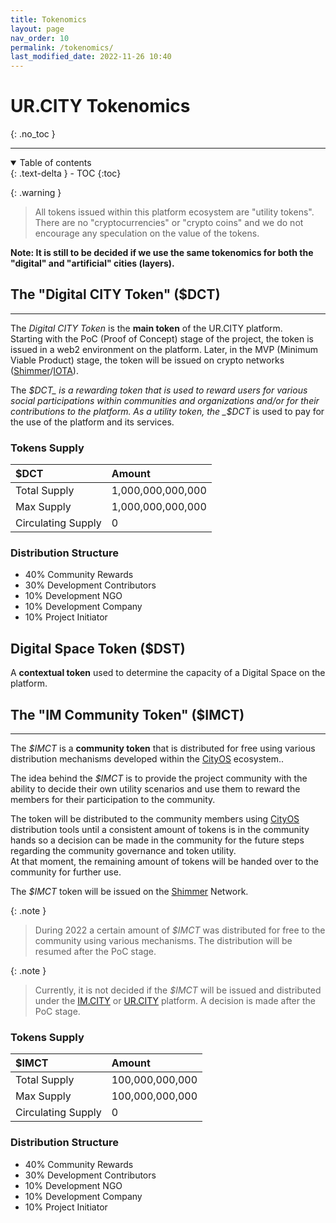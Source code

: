 ```yaml
---
title: Tokenomics
layout: page
nav_order: 10
permalink: /tokenomics/
last_modified_date: 2022-11-26 10:40
---
```


# UR.CITY Tokenomics
{: .no_toc }

----------------

<details open markdown="block">
  <summary>
    Table of contents
  </summary>
  {: .text-delta }
- TOC
{:toc}
</details>



{: .warning }
>All tokens issued within this platform ecosystem are "utility tokens".
>There are no "cryptocurrencies" or "crypto coins" and we do not encourage any speculation on the value of the tokens.


**Note: It is still to be decided if we use the same tokenomics for both the "digital" and "artificial" cities (layers).**


## The "Digital CITY Token" ($DCT) 

----------------

The _Digital CITY Token_ is the **main token** of the UR.CITY platform.   
Starting with the PoC (Proof of Concept) stage of the project, the token is issued in a web2 environment on the platform.
Later, in the MVP (Minimum Viable Product) stage, the token will be issued on crypto networks ([Shimmer]/[IOTA]).

The _$DCT_ is a rewarding token that is used to reward users for various social participations within communities and organizations and/or for their contributions to the platform.  
As a utility token, the _$DCT_ is used to pay for the use of the platform and its services.


### Tokens Supply


| $DCT               | Amount            |
|:-------------------|:------------------|
| Total Supply       | 1,000,000,000,000 |
| Max Supply         | 1,000,000,000,000 |
| Circulating Supply | 0                 |



### Distribution Structure 

- 40% Community Rewards
- 30% Development Contributors
- 10% Development NGO
- 10% Development Company
- 10% Project Initiator


## Digital Space Token ($DST)

A **contextual token** used to determine the capacity of a Digital Space on the platform.


## The "IM Community Token" ($IMCT)

----------------

The _$IMCT_ is a **community token** that is distributed for free using various distribution mechanisms developed within the [CityOS] ecosystem..

The idea behind the _$IMCT_ is to provide the project community with the ability to decide their own utility scenarios and use them to reward the members for their participation to the community.

The token will be distributed to the community members using [CityOS] distribution tools until a consistent amount of tokens is in the community hands so a decision can be made in the community for the future steps regarding the community governance and token utility.   
At that moment, the remaining amount of tokens will be handed over to the community for further use.

The _$IMCT_ token will be issued on the [Shimmer] Network.



{: .note }
>During 2022 a certain amount of _$IMCT_ was distributed for free to the community using various mechanisms.
> The distribution will be resumed after the PoC stage.

{: .note }
>Currently, it is not decided if the _$IMCT_ will be issued and distributed under the [IM.CITY] or [UR.CITY] platform.
>A decision is made after the PoC stage.


### Tokens Supply


| $IMCT              | Amount          |
|:-------------------|:----------------|
| Total Supply       | 100,000,000,000 |
| Max Supply         | 100,000,000,000 |
| Circulating Supply | 0               |



### Distribution Structure


- 40% Community Rewards
- 30% Development Contributors
- 10% Development NGO
- 10% Development Company
- 10% Project Initiator


[CityOS]: https://CityOS.dev "CityOS"
[Shimmer]: https://shimmer.network/ "Shimmer Network"
[IOTA]: https://www.iota.org/ "IOTA Network"
[IM.CITY]: https://im.city "IM.CITY"
[UR.CITY]: https://ur.city "UR.CITY"